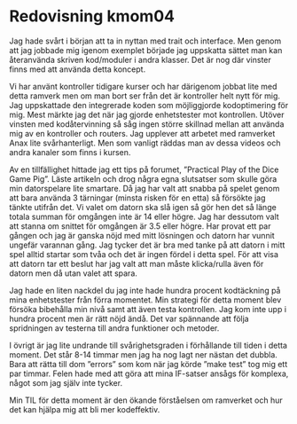 ---
---
Redovisning kmom04
=========================

Jag hade svårt i början att ta in nyttan med trait och interface. Men genom att
jag jobbade mig igenom exemplet började jag uppskatta sättet man kan återanvända
skriven kod/moduler i andra klasser. Det är nog där vinster finns med att
använda detta koncept.

Vi har använt kontroller tidigare kurser och har därigenom jobbat lite med detta
ramverk men om man bort ser från det är kontroller helt nytt för mig. Jag
uppskattade den integrerade koden som möjliggjorde kodoptimering för mig. Mest
märkte jag det när jag gjorde enhetstester mot kontrollen. Utöver vinsten med
kodåtervinning så såg ingen större skillnad mellan att använda mig av en
kontroller och routers. Jag upplever att arbetet med ramverket Anax lite
svårhanterligt. Men som vanligt räddas man av dessa videos och andra kanaler som
finns i kursen.

Av en tillfällighet hittade jag ett tips på forumet, ”Practical Play of the Dice
Game Pig”. Läste artikeln och drog några egna slutsatser som skulle göra min
datorspelare lite smartare.  Då jag har valt att snabba på spelet genom att bara
använda 3 tärningar (minsta risken för en etta) så försökte jag tänkte utifrån
det. Vi valet om datorn ska slå igen så gör hen det så länge totala summan för
omgången inte är 14 eller högre. Jag har dessutom valt att stanna om snittet för
omgången är 3.5 eller högre. Har provat ett par gången och jag är ganska nöjd
med mitt lösningen och datorn har vunnit ungefär varannan gång. Jag tycker det
är bra med tanke på att datorn i mitt spel alltid startar som tvåa och det är
ingen fördel i detta spel. För att visa att datorn tar ett beslut har jag valt
att man måste klicka/rulla även för datorn men då utan valet att spara.

Jag hade en liten nackdel du jag inte hade hundra procent kodtäckning på mina
enhetstester från förra momentet. Min strategi för detta moment blev försöka
bibehålla min nivå samt att även testa kontrollen. Jag kom inte upp i hundra
procent men är rätt nöjd ändå. Det var spännande att följa spridningen av
testerna till andra funktioner och metoder.

I övrigt är jag lite undrande till svårighetsgraden i förhållande till tiden i
detta moment. Det står 8-14 timmar men jag ha nog lagt ner nästan det dubbla.
Bara att rätta till dom ”errors” som kom när jag körde ”make test” tog mig ett
par timmar. Felen hade med att göra att mina IF-satser ansågs för komplexa,
något som jag själv inte tycker.

Min TIL för detta moment är den ökande förståelsen om ramverket och hur det kan
hjälpa mig att bli mer kodeffektiv.
